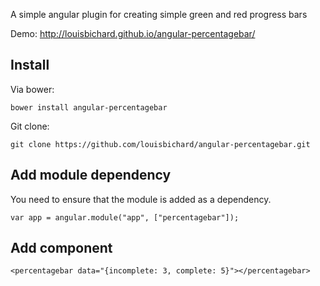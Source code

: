 A simple angular plugin for creating simple green and red progress bars

Demo: http://louisbichard.github.io/angular-percentagebar/


Install
-------

Via bower: 

	bower install angular-percentagebar
	
Git clone: 

	git clone https://github.com/louisbichard/angular-percentagebar.git

Add module dependency
---------------------

You need to ensure that the module is added as a dependency.

	var app = angular.module("app", ["percentagebar"]);

Add component
-------------

    <percentagebar data="{incomplete: 3, complete: 5}"></percentagebar>


